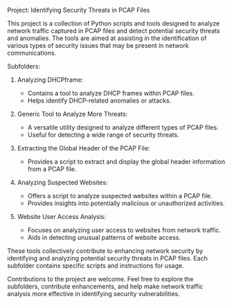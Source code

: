 Project: Identifying Security Threats in PCAP Files

This project is a collection of Python scripts and tools designed to analyze network traffic captured in PCAP files and detect potential security threats and anomalies. The tools are aimed at assisting in the identification of various types of security issues that may be present in network communications.

Subfolders:

1. Analyzing DHCPframe:
   - Contains a tool to analyze DHCP frames within PCAP files.
   - Helps identify DHCP-related anomalies or attacks.

2. Generic Tool to Analyze More Threats:
   - A versatile utility designed to analyze different types of PCAP files.
   - Useful for detecting a wide range of security threats.

3. Extracting the Global Header of the PCAP File:
   - Provides a script to extract and display the global header information from a PCAP file.

4. Analyzing Suspected Websites:
   - Offers a script to analyze suspected websites within a PCAP file.
   - Provides insights into potentially malicious or unauthorized activities.

5. Website User Access Analysis:
   - Focuses on analyzing user access to websites from network traffic.
   - Aids in detecting unusual patterns of website access.

These tools collectively contribute to enhancing network security by identifying and analyzing potential security threats in PCAP files. Each subfolder contains specific scripts and instructions for usage.

Contributions to the project are welcome. Feel free to explore the subfolders, contribute enhancements, and help make network traffic analysis more effective in identifying security vulnerabilities.
